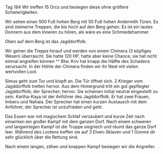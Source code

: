 Tag 184
Wir treffen 15 Orcs und besiegen diese ohne größere Schwierigkeiten.

Wir sehen einen 500 Fuß hohen Berg mit 50 Fuß hohen Andermith Türen. Es sind steinerne Treppen, die bis hoch auf den Berg gehen. Es ist ein lautes Donnern aus dem Inneren zu hören, als wäre es eine Schmiedehammer.

Oben auf dem Berg ist das Jagddorffolk.

Wir gehen die Treppe hinauf und werden von einem Chimera (3 köpfiges Wesen) überrascht. Sie hatte 120 HP, hatte aber keine Chance; sie hat nicht einmal angreifen können ^^ Btw. Kriv hat knapp die Hälfte des Schadens verursacht. In der Höhle der Chimera finden wir ihr Nest mit vielen wertvollen Loot.

Simus geht zum Tor und klopft an. Die Tür öffnet sich. 2 Krieger vom Jagddorffolk tretten hervor. Aus dem Hintergrund tritt ein gut gepflegter Jagddorffolk; der Sprecher; hervor. Sie scheinen initial neutral eingestellt zu sein. Kartha-Kaya ist der Anführer des Jagddorffolk. Er hat zwei Frauen, Imberu und Nahala. Der Sprecher hat einen kurzen Austausch mit dem Anführer, der Sprecher ist unzufrieden und geht.

Das Essen war mit magischem Schlaf verzaubert und kurze Zeit nach einwirken ein großer Kampf mit dem ganzen Dorf. Nach einem schweren und langwiriegen Kampf ist die Truppe siegriech und räumt das ganze Dorf leer. Während des Lootens treffen sie auf 3 Elven-Sklaven und 1 Gonme dir sehr glücklich über die Rettung sind.

Nach einem langen, zähen und knappen Kampf besiegen wir die Angreifer.
